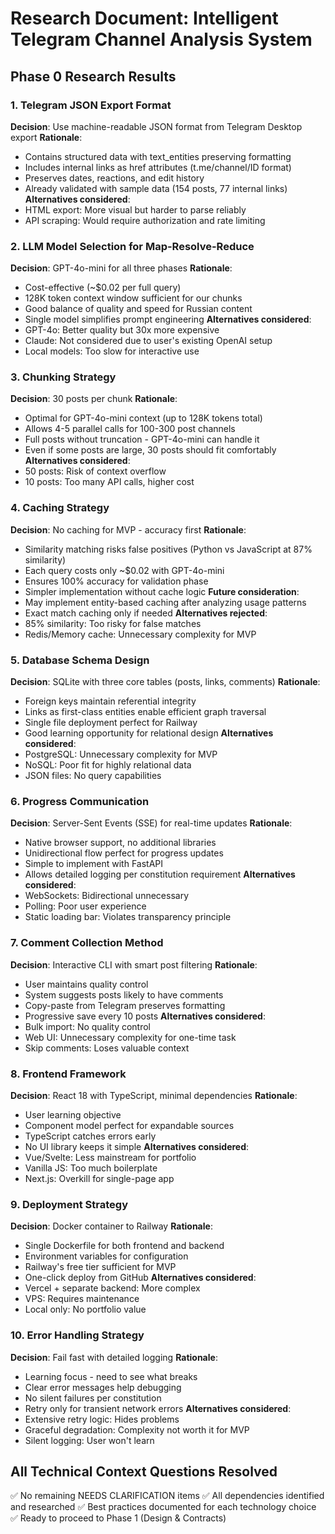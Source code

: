 # Research Document: Intelligent Telegram Channel Analysis System

## Phase 0 Research Results

### 1. Telegram JSON Export Format
**Decision**: Use machine-readable JSON format from Telegram Desktop export
**Rationale**:
- Contains structured data with text_entities preserving formatting
- Includes internal links as href attributes (t.me/channel/ID format)
- Preserves dates, reactions, and edit history
- Already validated with sample data (154 posts, 77 internal links)
**Alternatives considered**:
- HTML export: More visual but harder to parse reliably
- API scraping: Would require authorization and rate limiting

### 2. LLM Model Selection for Map-Resolve-Reduce
**Decision**: GPT-4o-mini for all three phases
**Rationale**:
- Cost-effective (~$0.02 per full query)
- 128K token context window sufficient for our chunks
- Good balance of quality and speed for Russian content
- Single model simplifies prompt engineering
**Alternatives considered**:
- GPT-4o: Better quality but 30x more expensive
- Claude: Not considered due to user's existing OpenAI setup
- Local models: Too slow for interactive use

### 3. Chunking Strategy
**Decision**: 30 posts per chunk
**Rationale**:
- Optimal for GPT-4o-mini context (up to 128K tokens total)
- Allows 4-5 parallel calls for 100-300 post channels
- Full posts without truncation - GPT-4o-mini can handle it
- Even if some posts are large, 30 posts should fit comfortably
**Alternatives considered**:
- 50 posts: Risk of context overflow
- 10 posts: Too many API calls, higher cost

### 4. Caching Strategy
**Decision**: No caching for MVP - accuracy first
**Rationale**:
- Similarity matching risks false positives (Python vs JavaScript at 87% similarity)
- Each query costs only ~$0.02 with GPT-4o-mini
- Ensures 100% accuracy for validation phase
- Simpler implementation without cache logic
**Future consideration**:
- May implement entity-based caching after analyzing usage patterns
- Exact match caching only if needed
**Alternatives rejected**:
- 85% similarity: Too risky for false matches
- Redis/Memory cache: Unnecessary complexity for MVP

### 5. Database Schema Design
**Decision**: SQLite with three core tables (posts, links, comments)
**Rationale**:
- Foreign keys maintain referential integrity
- Links as first-class entities enable efficient graph traversal
- Single file deployment perfect for Railway
- Good learning opportunity for relational design
**Alternatives considered**:
- PostgreSQL: Unnecessary complexity for MVP
- NoSQL: Poor fit for highly relational data
- JSON files: No query capabilities

### 6. Progress Communication
**Decision**: Server-Sent Events (SSE) for real-time updates
**Rationale**:
- Native browser support, no additional libraries
- Unidirectional flow perfect for progress updates
- Simple to implement with FastAPI
- Allows detailed logging per constitution requirement
**Alternatives considered**:
- WebSockets: Bidirectional unnecessary
- Polling: Poor user experience
- Static loading bar: Violates transparency principle

### 7. Comment Collection Method
**Decision**: Interactive CLI with smart post filtering
**Rationale**:
- User maintains quality control
- System suggests posts likely to have comments
- Copy-paste from Telegram preserves formatting
- Progressive save every 10 posts
**Alternatives considered**:
- Bulk import: No quality control
- Web UI: Unnecessary complexity for one-time task
- Skip comments: Loses valuable context

### 8. Frontend Framework
**Decision**: React 18 with TypeScript, minimal dependencies
**Rationale**:
- User learning objective
- Component model perfect for expandable sources
- TypeScript catches errors early
- No UI library keeps it simple
**Alternatives considered**:
- Vue/Svelte: Less mainstream for portfolio
- Vanilla JS: Too much boilerplate
- Next.js: Overkill for single-page app

### 9. Deployment Strategy
**Decision**: Docker container to Railway
**Rationale**:
- Single Dockerfile for both frontend and backend
- Environment variables for configuration
- Railway's free tier sufficient for MVP
- One-click deploy from GitHub
**Alternatives considered**:
- Vercel + separate backend: More complex
- VPS: Requires maintenance
- Local only: No portfolio value

### 10. Error Handling Strategy
**Decision**: Fail fast with detailed logging
**Rationale**:
- Learning focus - need to see what breaks
- Clear error messages help debugging
- No silent failures per constitution
- Retry only for transient network errors
**Alternatives considered**:
- Extensive retry logic: Hides problems
- Graceful degradation: Complexity not worth it for MVP
- Silent logging: User won't learn

## All Technical Context Questions Resolved
✅ No remaining NEEDS CLARIFICATION items
✅ All dependencies identified and researched
✅ Best practices documented for each technology choice
✅ Ready to proceed to Phase 1 (Design & Contracts)